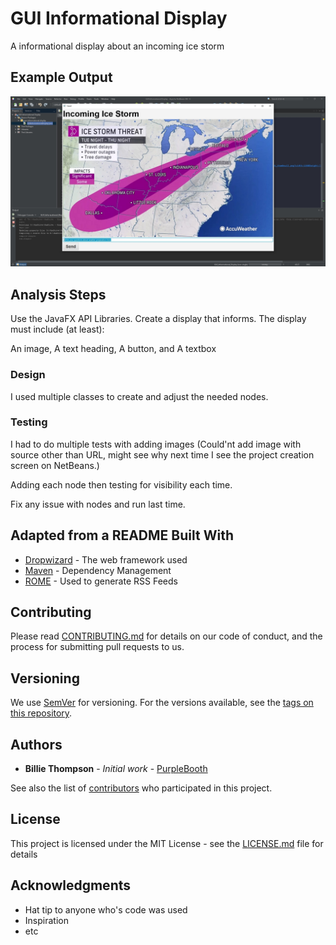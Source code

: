 # GUI Informational Display

A informational display about an incoming ice storm

## Example Output

![Sample Output](README.jpg)

## Analysis Steps

Use the JavaFX API Libraries. Create a display that informs. The display must include (at least):

An image,
A text heading,
A button,
and
A textbox

### Design

I used multiple classes to create and adjust the needed nodes.

### Testing

I had to do multiple tests with adding images (Could'nt add image with source other than URL, might see why next time I see the project creation screen on NetBeans.)

Adding each node then testing for visibility each time.

Fix any issue with nodes and run last time.

## Adapted from a README Built With

* [Dropwizard](http://www.dropwizard.io/1.0.2/docs/) - The web framework used
* [Maven](https://maven.apache.org/) - Dependency Management
* [ROME](https://rometools.github.io/rome/) - Used to generate RSS Feeds

## Contributing

Please read [CONTRIBUTING.md](https://gist.github.com/PurpleBooth/b24679402957c63ec426) for details on our code of conduct, and the process for submitting pull requests to us.

## Versioning

We use [SemVer](http://semver.org/) for versioning. For the versions available, see the [tags on this repository](https://github.com/your/project/tags). 

## Authors

* **Billie Thompson** - *Initial work* - [PurpleBooth](https://github.com/PurpleBooth)

See also the list of [contributors](https://github.com/your/project/contributors) who participated in this project.

## License

This project is licensed under the MIT License - see the [LICENSE.md](LICENSE.md) file for details

## Acknowledgments

* Hat tip to anyone who's code was used
* Inspiration
* etc
